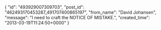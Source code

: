  {
   "id": "493929007309703",
   "post_id": "462493170453287_491707400865197",
   "from_name": "David Johansen",
   "message": "I need to craft the NOTICE OF MISTAKE.",
   "created_time": "2013-03-19T11:24:50+0000"
 }
